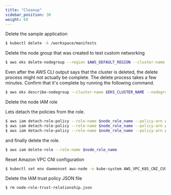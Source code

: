 ```yaml
---
title: "Cleanup"
sidebar_position: 30
weight: 60
---
```


Delete the sample application

```bash expectError=true
$ kubectl delete -k /workspace/manifests
```

Delete the node group that was created to test custom networking

```bash expectError=true
$ aws eks delete-nodegroup --region $AWS_DEFAULT_REGION --cluster-name $EKS_CLUSTER_NAME --nodegroup-name custom-networking-nodegroup
```

Even after the AWS CLI output says that the cluster is deleted, the delete process might not actually be complete. The delete process takes a few minutes. Confirm that it's complete by running the following command.

```bash expectError=true
$ aws eks describe-nodegroup --cluster-name $EKS_CLUSTER_NAME --nodegroup-name custom-networking-nodegroup --query nodegroup.status --output text
```

Delete the node IAM role

Lets detach the policies from the role.

```bash expectError=true
$ aws iam detach-role-policy --role-name $node_role_name --policy-arn arn:aws:iam::aws:policy/AmazonEKSWorkerNodePolicy
$ aws iam detach-role-policy --role-name $node_role_name --policy-arn arn:aws:iam::aws:policy/AmazonEC2ContainerRegistryReadOnly
$ aws iam detach-role-policy --role-name $node_role_name --policy-arn arn:aws:iam::aws:policy/AmazonEKS_CNI_Policy
```

and finally delete the role.


```bash expectError=true
$ aws iam delete-role --role-name $node_role_name
```

Reset Amazon VPC CNI configuration

```bash expectError=true
$ kubectl set env daemonset aws-node -n kube-system AWS_VPC_K8S_CNI_CUSTOM_NETWORK_CFG=false
```

Delete the IAM trust policy JSON file
```bash expectError=true
$ rm node-role-trust-relationship.json
```